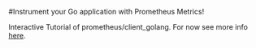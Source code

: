 #Instrument your Go application with Prometheus Metrics!

Interactive Tutorial of prometheus/client_golang. For now see more info [here](https://docs.google.com/presentation/d/1-LauyQqDQD5a1oAk16Ke03uKGwgH5UT0hBuy7aIwJIg/edit).